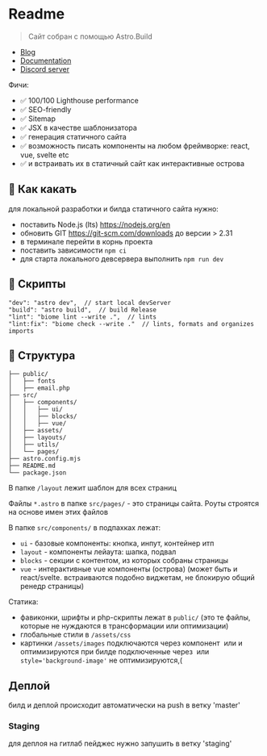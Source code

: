 # Readme

> Сайт собран с помощью Astro.Build 
- [Blog](https://github.com/withastro/astro/assets/2244813/ff10799f-a816-4703-b967-c78997e8323d)
- [Documentation](https://docs.astro.build) 
- [Discord server](https://astro.build/chat)

Фичи:
- ✅ 100/100 Lighthouse performance
- ✅ SEO-friendly
- ✅ Sitemap
- ✅ JSX в качестве шаблонизатора
- ✅ генерация статичного сайта
- ✅ возможность писать компоненты на любом фреймворке: react, vue, svelte etc
- ✅ и встраивать их в статичный сайт как интерактивные острова

## 🧞 Как какать 

для локальной разработки и билда статичного сайта нужно:
- поставить Node.js (lts) https://nodejs.org/en
- обновить GIT https://git-scm.com/downloads до версии > 2.31
- в терминале перейти в корнь проекта 
- поставить зависимости
  `npm сi`
- для старта локального девсервера выполнить
  `npm run dev`

## 👾 Скрипты

```
"dev": "astro dev",  // start local devServer
"build": "astro build",  // build Release
"lint": "biome lint --write .",  // lints
"lint:fix": "biome check --write ."  // lints, formats and organizes imports
```

## 🚀 Структура

```text
├── public/
│   ├── fonts
│   ├── email.php
├── src/
│   ├── components/
│   │   ├── ui/
│   │   ├── blocks/
│   │   ├── vue/
│   ├── assets/
│   ├── layouts/
│   ├── utils/
│   └── pages/
├── astro.config.mjs
├── README.md
└── package.json
```

В папке `/layout` лежит шаблон для всех страниц

Файлы `*.astro` в папке `src/pages/` - это страницы сайта.
Роуты строятся на основе имен этих файлов

В папке `src/components/` в подпахках лежат:
- `ui` - базовые компоненты: кнопка, инпут, контейнер итп
- `layout` - компоненты лейаута: шапка, подвал
- `blocks` - секции с контентом, из которых собраны страницы
- `vue` - интерактивные vue компоненты (острова)
  (может быть и react/svelte. встраиваются подобно виджетам, не блокирую общий ренедр страницы)

Статика:
- фавиконки, шрифты и php-скрипты лежат в `public/`
  (это те файлы, которые не нуждаются в трансформации или оптимизации)
- глобальные стили в `/assets/css`
- картинки `/assets/images`
  подключаются через компонент <Image /> или <Picture > и оптимизируются при билде
  подключенные через <img> или `style='background-image'` не оптимизируются,(

## Деплой
билд и деплой происходит автоматически на push в ветку 'master'

### Staging
для деплоя на гитлаб пейджес нужно запушить в ветку 'staging'